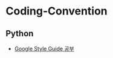 # Coding-Convention
## Python
- [Google Style Guide 공부](https://github.com/donusKim/Coding-Convention/tree/main/Python)
